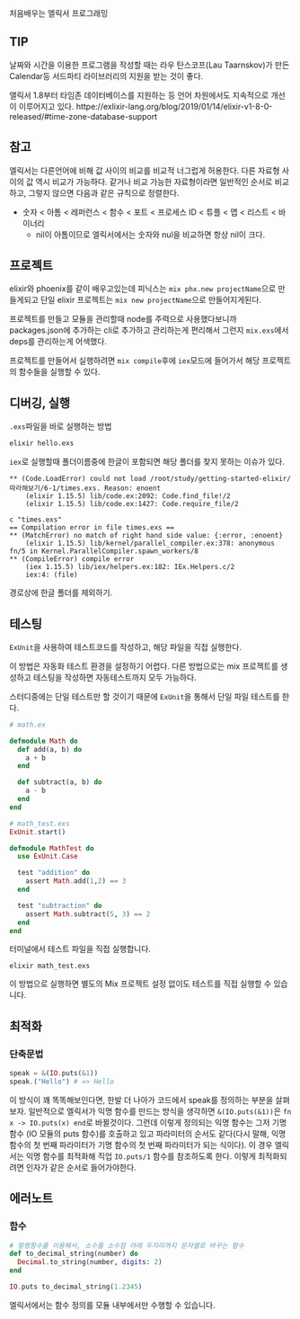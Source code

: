 처음배우는 엘릭서 프로그래밍

## TIP

날짜와 시간을 이용한 프로그램을 작성할 때는 라우 탄스코프(Lau Taarnskov)가 만든 Calendar등 서드파티 라이브러리의 지원을 받는 것이 좋다.

앨릭서 1.8부터 타임존 데이터베이스를 지원하는 등 언어 차원에서도 지속적으로 개선이 이루어지고 있다.
httpe://exlixir-lang.org/blog/2019/01/14/elixir-v1-8-0-released/#time-zone-database-support

## 참고

엘릭서는 다른언어에 비해 값 사이의 비교를 비교적 너그럽게 허용한다. 다른 자료형 사이의 값 역시 비교가 가능하다. 같거나 비교 가능한 자료형이라면 일반적인 순서로 비교하고, 그렇지 않으면 다음과 같은 규칙으로 정렬한다.

- 숫자 < 아톰 < 레퍼런스 < 함수 < 포트 < 프로세스 ID < 튜플 < 맵 < 리스트 < 바이너리
  - nil이 아톰이므로 엘릭서에서는 숫자와 nul을 비교하면 항상 nil이 크다.

## 프로젝트

elixir와 phoenix를 같이 배우고있는데 피닉스는 `mix phx.new projectName`으로 만들게되고 단일 elixir 프로젝트는 `mix new projectName`으로 만들어지게된다.

프로젝트를 만들고 모듈을 관리할때 node를 주력으로 사용했다보니까 packages.json에 추가하는 cli로 추가하고 관리하는게 편리해서 그런지 `mix.exs`에서 deps를 관리하는게 어색했다.

프로젝트를 만들어서 실행하려면 `mix compile`후에 `iex`모드에 들어가서 해당 프로젝트의 함수들을 실행할 수 있다.

## 디버깅, 실행

`.exs`파일을 바로 실행하는 방법

```bash
elixir hello.exs
```

`iex`로 실행할때 폴더이름중에 한글이 포함되면 해당 폴더를 찾지 못하는 이슈가 있다.

```log
** (Code.LoadError) could not load /root/study/getting-started-elixir/따라해보기/6-1/times.exs. Reason: enoent
    (elixir 1.15.5) lib/code.ex:2092: Code.find_file!/2
    (elixir 1.15.5) lib/code.ex:1427: Code.require_file/2
```

```log
c "times.exs"
== Compilation error in file times.exs ==
** (MatchError) no match of right hand side value: {:error, :enoent}
    (elixir 1.15.5) lib/kernel/parallel_compiler.ex:378: anonymous fn/5 in Kernel.ParallelCompiler.spawn_workers/8
** (CompileError) compile error
    (iex 1.15.5) lib/iex/helpers.ex:182: IEx.Helpers.c/2
    iex:4: (file)
```

경로상에 한글 폴더를 제외하기.

## 테스팅

`ExUnit`을 사용하여 테스트코드를 작성하고, 해당 파일을 직접 실행한다.

이 방법은 자동화 테스트 환경을 설정하기 어렵다. 다른 방법으로는 mix 프로젝트를 생성하고 테스팅을 작성하면 자동테스트까지 모두 가능하다.

스터디중에는 단일 테스트만 할 것이기 때문에 `ExUnit`을 통해서 단일 파일 테스트를 한다.

```ex
# math.ex

defmodule Math do
  def add(a, b) do
    a + b
  end

  def subtract(a, b) do
    a - b
  end
end
```

```exs
# math_test.exs
ExUnit.start()

defmodule MathTest do
  use ExUnit.Case

  test "addition" do
    assert Math.add(1,2) == 3
  end

  test "subtraction" do
    assert Math.subtract(5, 3) == 2
  end
end
```

터미널에서 테스트 파일을 직접 실행합니다.

```bassh
elixir math_test.exs
```

이 방법으로 실행하면 별도의 Mix 프로젝트 설정 없이도 테스트를 직접 실행할 수 있습니다.

## 최적화

### 단축문법

```exs
speak = &(IO.puts(&1))
speak.("Hello") # => Hello
```

이 방식이 꽤 똑똑해보인다면, 한발 더 나아가 코드에서 speak를 정의하는 부분을 살펴보자.
일반적으로 엘릭서가 익명 함수를 만드는 방식을 생각하면 `&(IO.puts(&1))`은 `fn x -> IO.puts(x) end`로 바뀔것이다.
그런데 이렇게 정의되는 익명 함수는 그저 기명 함수 (IO 모듈의 puts 함수)를 호출하고 있고
파라미터의 순서도 같다(다시 말해, 익명 함수의 첫 번째 파라미터가 기명 함수의 첫 번째 파라미터가 되는 식이다).
이 경우 엘릭서는 익명 함수를 최적화해 직업 `IO.puts/1` 함수를 참조하도록 한다. 이렇게 최적화되려면 인자가 같은 순서로 들어가야한다.

## 에러노트

### 함수

```exs
# 얼랭함수를 이용해서, 소수를 소수점 아래 두자리까지 문자열로 바꾸는 함수
def to_decimal_string(number) do
  Decimal.to_string(number, digits: 2)
end

IO.puts to_decimal_string(1.2345)
```

엘릭서에서는 함수 정의를 모듈 내부에서만 수행할 수 있습니다.
